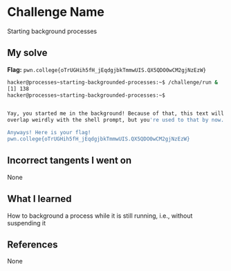 # Challenge Name
Starting background processes

## My solve
**Flag:** `pwn.college{oTrUGHih5fH_jEqdgjbkTmmwUIS.QX5QDO0wCM2gjNzEzW}`

```bash
hacker@processes~starting-backgrounded-processes:~$ /challenge/run &
[1] 138
hacker@processes~starting-backgrounded-processes:~$


Yay, you started me in the background! Because of that, this text will probably
overlap weirdly with the shell prompt, but you're used to that by now...

Anyways! Here is your flag!
pwn.college{oTrUGHih5fH_jEqdgjbkTmmwUIS.QX5QDO0wCM2gjNzEzW}
```

## Incorrect tangents I went on
None

## What I learned
How to background a process while it is still running, i.e., without suspending it

## References 
None
